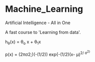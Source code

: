 # Machine_Learning
 Artificial Intelligence - All in One
 
 A fast course to 'Learning from data'.
 
 h<sub>&theta;</sub>(x) = &theta;<sub>o</sub> x + &theta;<sub>1</sub>x
 
 p(x) = (2&pi;&sigma;</sup>2;)(</sup>-(1/2)) exp{-(1/2)(x- &mu;)<sup>2/ &sigma;<sup>2}
